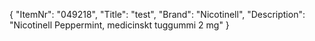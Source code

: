 {
  "ItemNr": "049218",
  "Title": "test",
  "Brand": "Nicotinell",
  "Description": "Nicotinell Peppermint, medicinskt tuggummi 2 mg"
}